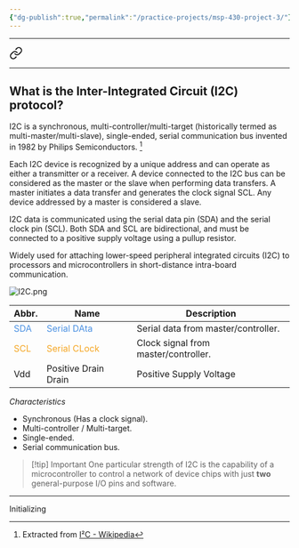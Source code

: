 ```yaml
---
{"dg-publish":true,"permalink":"/practice-projects/msp-430-project-3/"}
---
```


---

<div class="transclusion internal-embed is-loaded"><a class="markdown-embed-link" href="/practice-projects/i2-c/" aria-label="Open link"><svg xmlns="http://www.w3.org/2000/svg" width="24" height="24" viewBox="0 0 24 24" fill="none" stroke="currentColor" stroke-width="2" stroke-linecap="round" stroke-linejoin="round" class="svg-icon lucide-link"><path d="M10 13a5 5 0 0 0 7.54.54l3-3a5 5 0 0 0-7.07-7.07l-1.72 1.71"></path><path d="M14 11a5 5 0 0 0-7.54-.54l-3 3a5 5 0 0 0 7.07 7.07l1.71-1.71"></path></svg></a><div class="markdown-embed">




---
## What is the Inter-Integrated Circuit (I2C) protocol?

I2C is a synchronous, multi-controller/multi-target (historically termed as multi-master/multi-slave), single-ended, serial communication bus invented in 1982 by Philips Semiconductors. [^1]

Each I2C device is recognized by a unique address and can operate as either a transmitter or a receiver. A device connected to the I2C bus can be considered as the master or the slave when performing data transfers. A master initiates a data transfer and generates the clock signal SCL. Any device addressed by a master is considered a slave. 

I2C data is communicated using the serial data pin (SDA) and the serial clock pin (SCL). Both SDA and SCL are bidirectional, and must be connected to a positive supply voltage using a pullup resistor.

Widely used for attaching lower-speed peripheral integrated circuits (I2C) to processors and microcontrollers in short-distance intra-board communication.

![I2C.png](/img/user/Practice%20projects/Reference%20images/I2C.png)

| Abbr.                            | Name                                      | Description                          |
| -------------------------------- | ----------------------------------------- | ------------------------------------ |
| <font color="#4A90E2">SDA</font> | <font color="#4A90E2">Serial DAta</font>  | Serial data from master/controller.  |
| <font color="#F5A623">SCL</font> | <font color="#F5A623">Serial CLock</font> | Clock signal from master/controller. |
| Vdd                              | Positive Drain Drain                      | Positive Supply Voltage              |

_Characteristics_
- Synchronous (Has a clock signal).
- Multi-controller / Multi-target.
- Single-ended.
- Serial communication bus.

> [!tip] Important
> One particular strength of I2C is the capability of a microcontroller to control a network of device chips with just **two** general-purpose I/O pins and software.



[^1]: Extracted from [I²C - Wikipedia](https://en.wikipedia.org/wiki/I%C2%B2C)

</div></div>


---
Initializing 